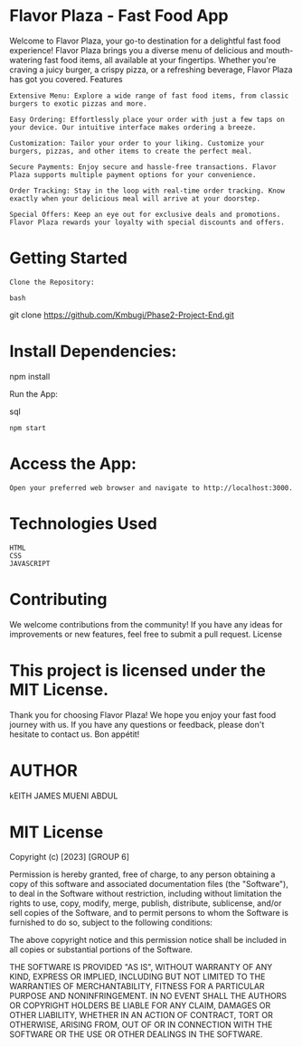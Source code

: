  # Flavor Plaza - Fast Food App

Welcome to Flavor Plaza, your go-to destination for a delightful fast food experience! Flavor Plaza brings you a diverse menu of delicious and mouth-watering fast food items, all available at your fingertips. Whether you're craving a juicy burger, a crispy pizza, or a refreshing beverage, Flavor Plaza has got you covered.
Features

    Extensive Menu: Explore a wide range of fast food items, from classic burgers to exotic pizzas and more.

    Easy Ordering: Effortlessly place your order with just a few taps on your device. Our intuitive interface makes ordering a breeze.

    Customization: Tailor your order to your liking. Customize your burgers, pizzas, and other items to create the perfect meal.

    Secure Payments: Enjoy secure and hassle-free transactions. Flavor Plaza supports multiple payment options for your convenience.

    Order Tracking: Stay in the loop with real-time order tracking. Know exactly when your delicious meal will arrive at your doorstep.

    Special Offers: Keep an eye out for exclusive deals and promotions. Flavor Plaza rewards your loyalty with special discounts and offers.

# Getting Started

    Clone the Repository:

    bash

git clone https://github.com/Kmbugi/Phase2-Project-End.git

# Install Dependencies:

npm install

Run the App:

sql

    npm start
# Access the App:
    Open your preferred web browser and navigate to http://localhost:3000.

# Technologies Used

    HTML
    CSS
    JAVASCRIPT

# Contributing

We welcome contributions from the community! If you have any ideas for improvements or new features, feel free to submit a pull request.
License

# This project is licensed under the MIT License.

Thank you for choosing Flavor Plaza! We hope you enjoy your fast food journey with us. If you have any questions or feedback, please don't hesitate to contact us. Bon appétit!

# AUTHOR
kEITH
JAMES
MUENI
ABDUL

# MIT License

Copyright (c) [2023] [GROUP 6]

Permission is hereby granted, free of charge, to any person obtaining a copy
of this software and associated documentation files (the "Software"), to deal
in the Software without restriction, including without limitation the rights
to use, copy, modify, merge, publish, distribute, sublicense, and/or sell
copies of the Software, and to permit persons to whom the Software is
furnished to do so, subject to the following conditions:

The above copyright notice and this permission notice shall be included in all
copies or substantial portions of the Software.

THE SOFTWARE IS PROVIDED "AS IS", WITHOUT WARRANTY OF ANY KIND, EXPRESS OR
IMPLIED, INCLUDING BUT NOT LIMITED TO THE WARRANTIES OF MERCHANTABILITY,
FITNESS FOR A PARTICULAR PURPOSE AND NONINFRINGEMENT. IN NO EVENT SHALL THE
AUTHORS OR COPYRIGHT HOLDERS BE LIABLE FOR ANY CLAIM, DAMAGES OR OTHER
LIABILITY, WHETHER IN AN ACTION OF CONTRACT, TORT OR OTHERWISE, ARISING FROM,
OUT OF OR IN CONNECTION WITH THE SOFTWARE OR THE USE OR OTHER DEALINGS IN THE
SOFTWARE.